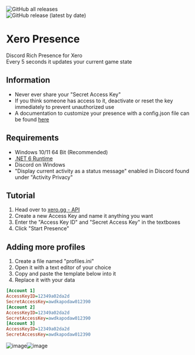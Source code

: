 ![GitHub all releases](https://img.shields.io/github/downloads/dekirai/xeropresence/total)  
![GitHub release (latest by date)](https://img.shields.io/github/v/release/dekirai/xeropresence)
# Xero Presence
Discord Rich Presence for Xero  
Every 5 seconds it updates your current game state

## Information
- Never ever share your "Secret Access Key"
- If you think someone has access to it, deactivate or reset the key immediately to prevent unauthorized use
- A documentation to customize your presence with a config.json file can be found [here](https://github.com/Dekirai/XeroPresence/blob/main/DOCUMENTATION.md)

## Requirements
- Windows 10/11 64 Bit (Recommended)
- [.NET 6 Runtime](https://dotnet.microsoft.com/en-us/download/dotnet/6.0)
- Discord on Windows
- "Display current activity as a status message" enabled in Discord found under "Activity Privacy"

## Tutorial
1. Head over to [xero.gg - API](https://xero.gg/settings/api)
2. Create a new Access Key and name it anything you want
3. Enter the "Access Key ID" and "Secret Access Key" in the textboxes
4. Click "Start Presence"

## Adding more profiles
1. Create a file named "profiles.ini"
2. Open it with a text editor of your choice
3. Copy and paste the template below into it
4. Replace it with your data

```ini
[Account 1]
AccessKeyID=12349a02da2d
SecretAccessKey=awdkapodaw012390
[Account 2]
AccessKeyID=12349a02da2d
SecretAccessKey=awdkapodaw012390
[Account 3]
AccessKeyID=12349a02da2d
SecretAccessKey=awdkapodaw012390
```


![image](https://i.imgur.com/iOZdBX3.png)![image](https://i.imgur.com/ttVW6Zh.png)
